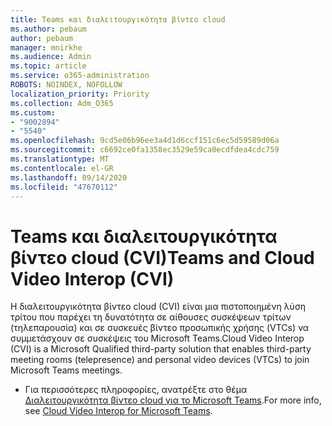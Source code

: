 ```yaml
---
title: Teams και διαλειτουργικότητα βίντεο cloud
ms.author: pebaum
author: pebaum
manager: mnirkhe
ms.audience: Admin
ms.topic: article
ms.service: o365-administration
ROBOTS: NOINDEX, NOFOLLOW
localization_priority: Priority
ms.collection: Adm_O365
ms.custom:
- "9002894"
- "5540"
ms.openlocfilehash: 9cd5e06b96ee3a4d1d6ccf151c6ec5d59589d06a
ms.sourcegitcommit: c6692ce0fa1358ec3529e59ca0ecdfdea4cdc759
ms.translationtype: MT
ms.contentlocale: el-GR
ms.lasthandoff: 09/14/2020
ms.locfileid: "47670112"
---
```

# <a name="teams-and-cloud-video-interop-cvi"></a><span data-ttu-id="1c138-102">Teams και διαλειτουργικότητα βίντεο cloud (CVI)</span><span class="sxs-lookup"><span data-stu-id="1c138-102">Teams and Cloud Video Interop (CVI)</span></span>

<span data-ttu-id="1c138-103">Η διαλειτουργικότητα βίντεο cloud (CVI) είναι μια πιστοποιημένη λύση τρίτου που παρέχει τη δυνατότητα σε αίθουσες συσκέψεων τρίτων (τηλεπαρουσία) και σε συσκευές βίντεο προσωπικής χρήσης (VTCs) να συμμετάσχουν σε συσκέψεις του Microsoft Teams.</span><span class="sxs-lookup"><span data-stu-id="1c138-103">Cloud Video Interop (CVI) is a Microsoft Qualified third-party solution that enables third-party meeting rooms (telepresence) and personal video devices (VTCs) to join Microsoft Teams meetings.</span></span>

- <span data-ttu-id="1c138-104">Για περισσότερες πληροφορίες, ανατρέξτε στο θέμα [Διαλειτουργικότητα βίντεο cloud για το Microsoft Teams](https://docs.microsoft.com/microsoftteams/cloud-video-interop).</span><span class="sxs-lookup"><span data-stu-id="1c138-104">For more info, see [Cloud Video Interop for Microsoft Teams](https://docs.microsoft.com/microsoftteams/cloud-video-interop).</span></span>
